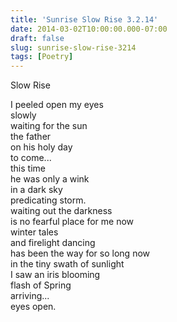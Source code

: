 ```yaml
---
title: 'Sunrise Slow Rise 3.2.14'
date: 2014-03-02T10:00:00.000-07:00
draft: false
slug: sunrise-slow-rise-3214
tags: [Poetry]
---
```


Slow Rise  
  
I peeled open my eyes  
slowly  
waiting for the sun  
the father  
on his holy day  
to come...  
this time  
he was only a wink  
in a dark sky  
predicating storm.  
waiting out the darkness  
is no fearful place for me now  
winter tales  
and firelight dancing  
has been the way for so long now  
in the tiny swath of sunlight  
I saw an iris blooming  
flash of Spring  
arriving...  
eyes open.